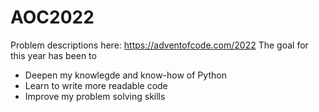 # AOC2022
Problem descriptions here: https://adventofcode.com/2022
The goal for this year has been to
- Deepen my knowlegde and know-how of Python
- Learn to write more readable code
- Improve my problem solving skills
